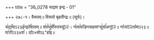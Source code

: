 +++
title = "36_0278 यद्याव इन्द्र - 01"

+++
२७८-१। वैरूपम्॥ विरूपो बृहतीन्द्रः॥ (सूर्यः)।

य꣢द्या꣡꣯वाऽ२३इ꣤न्द्रते꣥꣯शताम्॥ श꣢तं꣡भू꣯मी꣯रुतस्यूऽ᳒२ः᳒। न꣡त्वा꣯वज्रिन्त्सहस्रꣳसू꣯र्या꣯अनूऽ᳒२᳒॥ ना꣡जाऽ᳒२᳒ता꣡माऽ२३॥ ष्ट꣢रो꣡ऽ२३४वा꣥। दा꣤ऽ५सोऽ६"हा꣥इ॥